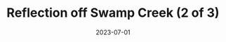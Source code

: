 ---
title: "Reflection off Swamp Creek (2 of 3)"
type: picture
date: 2023-07-01
near:
  - "Reflection off Swamp Creek (1 of 3)"
  - "Reflection off Swamp Creek (3 of 3)"
picture: "/assets/camera-roll/2023/07/2023-07-01-reflection-off-swamp-creek-2/20230702_015550032_iOS.jpg"
thumbnail: "/assets/camera-roll/2023/07/2023-07-01-reflection-off-swamp-creek-2/20230702_015550032_iOS-thumbnail.jpg"
tags:
  - reflection
  - Swamp Creek
  - Wallace Swamp Creek Park
  - Kenmore
---